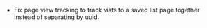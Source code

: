 - Fix page view tracking to track vists to a saved list page together instead of separating by uuid.